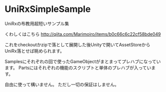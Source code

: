 ﻿# UniRxSimpleSample
UniRxの布教用超短いサンプル集

くわしくはこちら
http://qiita.com/Marimoiro/items/b0c66c6c22cf58bde049

これをcheckoutかzipで落として展開した後Unityで開いてAssetStoreからUniRx落とせば眺められます。

Samplesにそれぞれの回で使ったGameObjectがまとまってプレハブになっています。
Partsにはそれぞれの機能のスクリプトと単体のプレハブが入っています。


自由に使って構いません。
ただし一切の保証はしません。